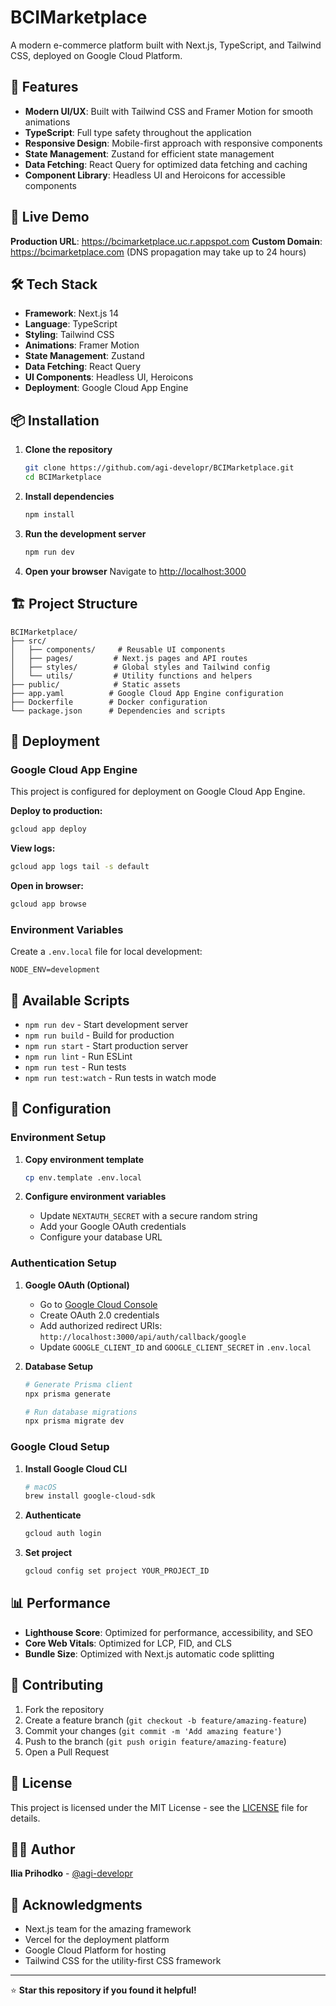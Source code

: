 # BCIMarketplace

A modern e-commerce platform built with Next.js, TypeScript, and Tailwind CSS, deployed on Google Cloud Platform.

## 🌟 Features

- **Modern UI/UX**: Built with Tailwind CSS and Framer Motion for smooth animations
- **TypeScript**: Full type safety throughout the application
- **Responsive Design**: Mobile-first approach with responsive components
- **State Management**: Zustand for efficient state management
- **Data Fetching**: React Query for optimized data fetching and caching
- **Component Library**: Headless UI and Heroicons for accessible components

## 🚀 Live Demo

**Production URL**: https://bcimarketplace.uc.r.appspot.com
**Custom Domain**: https://bcimarketplace.com (DNS propagation may take up to 24 hours)

## 🛠️ Tech Stack

- **Framework**: Next.js 14
- **Language**: TypeScript
- **Styling**: Tailwind CSS
- **Animations**: Framer Motion
- **State Management**: Zustand
- **Data Fetching**: React Query
- **UI Components**: Headless UI, Heroicons
- **Deployment**: Google Cloud App Engine

## 📦 Installation

1. **Clone the repository**
   ```bash
   git clone https://github.com/agi-developr/BCIMarketplace.git
   cd BCIMarketplace
   ```

2. **Install dependencies**
   ```bash
   npm install
   ```

3. **Run the development server**
   ```bash
   npm run dev
   ```

4. **Open your browser**
   Navigate to [http://localhost:3000](http://localhost:3000)

## 🏗️ Project Structure

```
BCIMarketplace/
├── src/
│   ├── components/     # Reusable UI components
│   ├── pages/         # Next.js pages and API routes
│   ├── styles/        # Global styles and Tailwind config
│   └── utils/         # Utility functions and helpers
├── public/            # Static assets
├── app.yaml          # Google Cloud App Engine configuration
├── Dockerfile        # Docker configuration
└── package.json      # Dependencies and scripts
```

## 🚀 Deployment

### Google Cloud App Engine

This project is configured for deployment on Google Cloud App Engine.

**Deploy to production:**
```bash
gcloud app deploy
```

**View logs:**
```bash
gcloud app logs tail -s default
```

**Open in browser:**
```bash
gcloud app browse
```

### Environment Variables

Create a `.env.local` file for local development:
```env
NODE_ENV=development
```

## 📝 Available Scripts

- `npm run dev` - Start development server
- `npm run build` - Build for production
- `npm run start` - Start production server
- `npm run lint` - Run ESLint
- `npm run test` - Run tests
- `npm run test:watch` - Run tests in watch mode

## 🔧 Configuration

### Environment Setup

1. **Copy environment template**
   ```bash
   cp env.template .env.local
   ```

2. **Configure environment variables**
   - Update `NEXTAUTH_SECRET` with a secure random string
   - Add your Google OAuth credentials
   - Configure your database URL

### Authentication Setup

1. **Google OAuth (Optional)**
   - Go to [Google Cloud Console](https://console.cloud.google.com/)
   - Create OAuth 2.0 credentials
   - Add authorized redirect URIs: `http://localhost:3000/api/auth/callback/google`
   - Update `GOOGLE_CLIENT_ID` and `GOOGLE_CLIENT_SECRET` in `.env.local`

2. **Database Setup**
   ```bash
   # Generate Prisma client
   npx prisma generate
   
   # Run database migrations
   npx prisma migrate dev
   ```

### Google Cloud Setup

1. **Install Google Cloud CLI**
   ```bash
   # macOS
   brew install google-cloud-sdk
   ```

2. **Authenticate**
   ```bash
   gcloud auth login
   ```

3. **Set project**
   ```bash
   gcloud config set project YOUR_PROJECT_ID
   ```

## 📊 Performance

- **Lighthouse Score**: Optimized for performance, accessibility, and SEO
- **Core Web Vitals**: Optimized for LCP, FID, and CLS
- **Bundle Size**: Optimized with Next.js automatic code splitting

## 🤝 Contributing

1. Fork the repository
2. Create a feature branch (`git checkout -b feature/amazing-feature`)
3. Commit your changes (`git commit -m 'Add amazing feature'`)
4. Push to the branch (`git push origin feature/amazing-feature`)
5. Open a Pull Request

## 📄 License

This project is licensed under the MIT License - see the [LICENSE](LICENSE) file for details.

## 👨‍💻 Author

**Ilia Prihodko** - [@agi-developr](https://github.com/agi-developr)

## 🙏 Acknowledgments

- Next.js team for the amazing framework
- Vercel for the deployment platform
- Google Cloud Platform for hosting
- Tailwind CSS for the utility-first CSS framework

---

⭐ **Star this repository if you found it helpful!** 